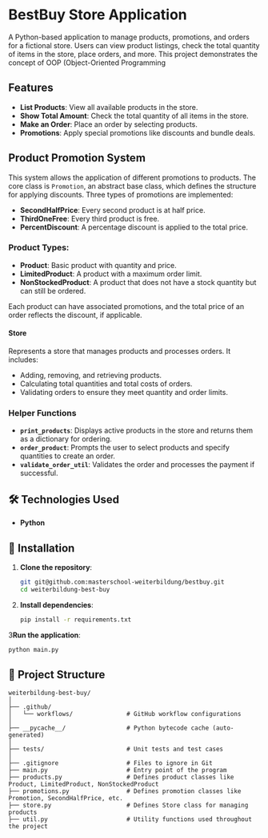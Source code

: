 
# BestBuy Store Application

A Python-based application to manage products, promotions, and orders for a fictional store. Users can view product listings, check the total quantity of items in the store, place orders, and more.
This project demonstrates the concept of OOP (Object-Oriented Programming

## Features

- **List Products**: View all available products in the store.
- **Show Total Amount**: Check the total quantity of all items in the store.
- **Make an Order**: Place an order by selecting products.
- **Promotions**: Apply special promotions like discounts and bundle deals.

## Product Promotion System

This system allows the application of different promotions to products. The core class is `Promotion`, an abstract base class, which defines the structure for applying discounts. Three types of promotions are implemented:

- **SecondHalfPrice**: Every second product is at half price.
- **ThirdOneFree**: Every third product is free.
- **PercentDiscount**: A percentage discount is applied to the total price.

### Product Types:
- **Product**: Basic product with quantity and price.
- **LimitedProduct**: A product with a maximum order limit.
- **NonStockedProduct**: A product that does not have a stock quantity but can still be ordered.

Each product can have associated promotions, and the total price of an order reflects the discount, if applicable.

#### **Store**
Represents a store that manages products and processes orders. It includes:
- Adding, removing, and retrieving products.
- Calculating total quantities and total costs of orders.
- Validating orders to ensure they meet quantity and order limits.

### Helper Functions

- **`print_products`**: Displays active products in the store and returns them as a dictionary for ordering.
- **`order_product`**: Prompts the user to select products and specify quantities to create an order.
- **`validate_order_util`**: Validates the order and processes the payment if successful.

## 🛠️ Technologies Used  
- **Python**  


## 🚀 Installation  

1. **Clone the repository**:  
   ```bash  
   git git@github.com:masterschool-weiterbildung/bestbuy.git  
   cd weiterbildung-best-buy 
   ```  

2. **Install dependencies**:  
   ```bash  
   pip install -r requirements.txt  
   ```  

3**Run the application**:  
   ```bash  
   python main.py  
   ```  

## 📁 Project Structure  
```plaintext  
weiterbildung-best-buy/
│
├── .github/
│   └── workflows/               # GitHub workflow configurations
│
├── __pycache__/                 # Python bytecode cache (auto-generated)
│
├── tests/                       # Unit tests and test cases
│
├── .gitignore                   # Files to ignore in Git
├── main.py                      # Entry point of the program
├── products.py                  # Defines product classes like Product, LimitedProduct, NonStockedProduct
├── promotions.py                # Defines promotion classes like Promotion, SecondHalfPrice, etc.
├── store.py                     # Defines Store class for managing products
├── util.py                      # Utility functions used throughout the project
```  

